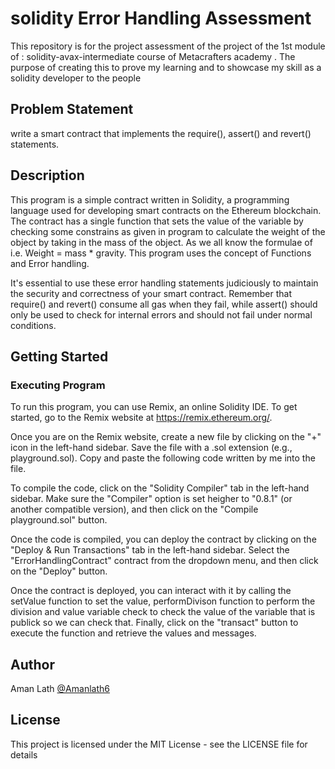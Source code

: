 # solidity Error Handling Assessment
This repository is for the project assessment of the project of the 1st module of : solidity-avax-intermediate course of Metacrafters academy . The purpose of creating this to prove my learning and to showcase my skill as a solidity developer to the people

## Problem Statement

write a smart contract that implements the require(), assert() and revert() statements.

## Description
This program is a simple contract written in Solidity, a programming language used for developing smart contracts on the Ethereum blockchain. The contract has a single function that sets the value of the variable by checking some constrains as given in program to calculate the weight of the object by taking in the mass of the object. As we all know the formulae of i.e. Weight = mass * gravity. This program uses the concept of Functions and Error handling.

It's essential to use these error handling statements judiciously to maintain the security and correctness of your smart contract. Remember that require() and revert() consume all gas when they fail, while assert() should only be used to check for internal errors and should not fail under normal conditions.

## Getting Started

### Executing Program

To run this program, you can use Remix, an online Solidity IDE. To get started, go to the Remix website at https://remix.ethereum.org/.

Once you are on the Remix website, create a new file by clicking on the "+" icon in the left-hand sidebar. Save the file with a .sol extension (e.g., playground.sol). Copy and paste the following code written by me into the file.

To compile the code, click on the "Solidity Compiler" tab in the left-hand sidebar. Make sure the "Compiler" option is set heigher to "0.8.1" (or another compatible version), and then click on the "Compile playground.sol" button.

Once the code is compiled, you can deploy the contract by clicking on the "Deploy & Run Transactions" tab in the left-hand sidebar. Select the "ErrorHandlingContract" contract from the dropdown menu, and then click on the "Deploy" button.

Once the contract is deployed, you can interact with it by calling the setValue function to set the value, performDivison function to perform the division and value variable check to check the value of the variable that is publick so we can check that. Finally, click on the "transact" button to execute the function and retrieve the values and messages.

## Author

Aman Lath
[@Amanlath6](https://twitter.com/amanlath6)

## License

This project is licensed under the MIT License - see the LICENSE file for details

